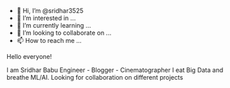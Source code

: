 - 👋 Hi, I’m @sridhar3525
- 👀 I’m interested in ...
- 🌱 I’m currently learning ...
- 💞️ I’m looking to collaborate on ...
- 📫 How to reach me ...

<!---
sridhar3525/sridhar3525 is a ✨ special ✨ repository because its `README.md` (this file) appears on your GitHub profile.
You can click the Preview link to take a look at your changes.
--->

Hello everyone!

I am Sridhar Babu 
Engineer - Blogger - Cinematographer
I eat Big Data and breathe ML/AI. 
Looking for collaboration on different projects


